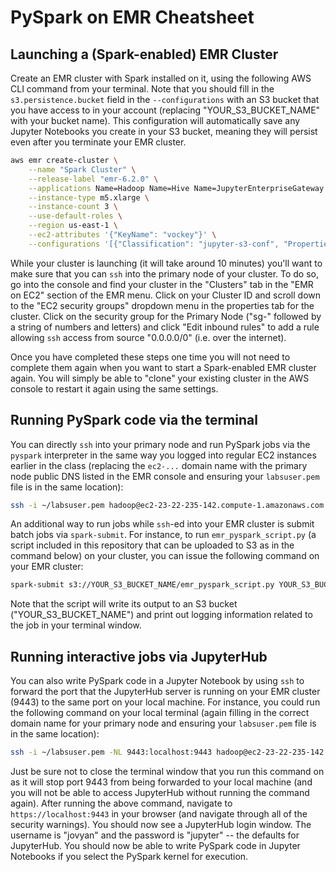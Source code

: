 # PySpark on EMR Cheatsheet

## Launching a (Spark-enabled) EMR Cluster

Create an EMR cluster with Spark installed on it, using the following AWS CLI command from your terminal. Note that you should fill in the `s3.persistence.bucket` field in the `--configurations` with an S3 bucket that you have access to in your account (replacing "YOUR_S3_BUCKET_NAME" with your bucket name). This configuration will automatically save any Jupyter Notebooks you create in your S3 bucket, meaning they will persist even after you terminate your EMR cluster.

```bash
aws emr create-cluster \
    --name "Spark Cluster" \
    --release-label "emr-6.2.0" \
    --applications Name=Hadoop Name=Hive Name=JupyterEnterpriseGateway Name=JupyterHub Name=Livy Name=Pig Name=Spark Name=Tez \
    --instance-type m5.xlarge \
    --instance-count 3 \
    --use-default-roles \
    --region us-east-1 \
    --ec2-attributes '{"KeyName": "vockey"}' \
    --configurations '[{"Classification": "jupyter-s3-conf", "Properties": {"s3.persistence.enabled": "true", "s3.persistence.bucket": "YOUR_S3_BUCKET_NAME"}}]'
```

While your cluster is launching (it will take around 10 minutes) you'll want to make sure that you can `ssh` into the primary node of your cluster. To do so, go into the console and find your cluster in the "Clusters" tab in the "EMR on EC2" section of the EMR menu. Click on your Cluster ID and scroll down to the "EC2 security groups" dropdown menu in the properties tab for the cluster. Click on the security group for the Primary Node ("sg-" followed by a string of numbers and letters) and click "Edit inbound rules" to add a rule allowing `ssh` access from source "0.0.0.0/0" (i.e. over the internet). 

Once you have completed these steps one time you will not need to complete them again when you want to start a Spark-enabled EMR cluster again. You will simply be able to "clone" your existing cluster in the AWS console to restart it again using the same settings.

## Running PySpark code via the terminal

You can directly `ssh` into your primary node and run PySpark jobs via the `pyspark` interpreter in the same way you logged into regular EC2 instances earlier in the class (replacing the `ec2-...` domain name with the primary node public DNS listed in the EMR console and ensuring your `labsuser.pem` file is in the same location):

```bash
ssh -i ~/labsuser.pem hadoop@ec2-23-22-235-142.compute-1.amazonaws.com
```

An additional way to run jobs while `ssh`-ed into your EMR cluster is submit batch jobs via `spark-submit`. For instance, to run `emr_pyspark_script.py` (a script included in this repository that can be uploaded to S3 as in the command below) on your cluster, you can issue the following command on your EMR cluster:

```bash
spark-submit s3://YOUR_S3_BUCKET_NAME/emr_pyspark_script.py YOUR_S3_BUCKET_NAME
```

Note that the script will write its output to an S3 bucket ("YOUR_S3_BUCKET_NAME") and print out logging information related to the job in your terminal window.

## Running interactive jobs via JupyterHub

You can also write PySpark code in a Jupyter Notebook by using `ssh` to forward the port that the JupyterHub server is running on your EMR cluster (9443) to the same port on your local machine. For instance, you could run the following command on your local terminal (again filling in the correct domain name for your primary node and ensuring your `labsuser.pem` file is in the same location):

```bash
ssh -i ~/labsuser.pem -NL 9443:localhost:9443 hadoop@ec2-23-22-235-142.compute-1.amazonaws.com
```

Just be sure not to close the terminal window that you run this command on as it will stop port 9443 from being forwarded to your local machine (and you will not be able to access JupyterHub without running the command again). 
After running the above command, navigate to `https://localhost:9443` in your browser (and navigate through all of the security warnings). You should now see a JupyterHub login window. The username is "jovyan" and the password is "jupyter" -- the defaults for JupyterHub. You should now be able to write PySpark code in Jupyter Notebooks if you select the PySpark kernel for execution.